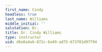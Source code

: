 ```yaml
---
first_name: Cindy
headless: true
last_name: Williams
middle_initial: ''
salutation: Dr.
title: Dr. Cindy Williams
type: instructor
uid: d6e6a4ab-872c-6a49-ad75-673701d97f94
---
```

